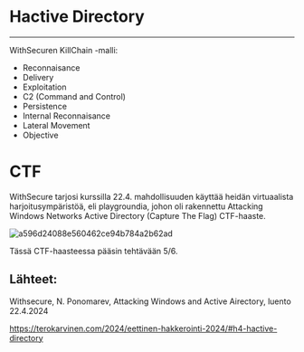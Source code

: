 # Hactive Directory
----



WithSecuren KillChain -malli:

- Reconnaisance
- Delivery
- Exploitation
- C2 (Command and Control)
- Persistence
- Internal Reconnaisance
- Lateral Movement
- Objective


# CTF

WithSecure tarjosi kurssilla 22.4. mahdollisuuden käyttää heidän virtuaalista harjoitusympäristöä, eli playgroundia, johon oli rakennettu Attacking Windows Networks Active Directory (Capture The Flag) CTF-haaste. 

![a596d24088e560462ce94b784a2b62ad](https://github.com/Vanam0/tunkeutumistestaus/assets/122449444/20ee3f06-740f-4da6-b756-505f4408c98e)


Tässä CTF-haasteessa pääsin tehtävään 5/6.








## Lähteet:

Withsecure, N. Ponomarev, Attacking Windows and Active Airectory, luento 22.4.2024

https://terokarvinen.com/2024/eettinen-hakkerointi-2024/#h4-hactive-directory
